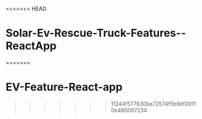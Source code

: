 <<<<<<< HEAD
# Solar-Ev-Rescue-Truck-Features--ReactApp
=======
# EV-Feature-React-app
>>>>>>> 11244f577830be72574f5b9df39110e480087234
